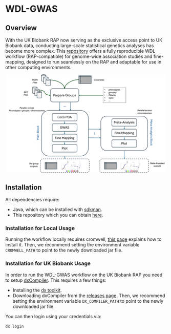 # WDL-GWAS

## Overview

With the UK Biobank RAP now serving as the exclusive access point to UK Biobank data, conducting large-scale statistical genetics analyses has become more complex. This [repository](https://github.com/olivierlabayle/WDL-GWAS) offers a fully reproducible WDL workflow (RAP-compatible) for genome-wide association studies and fine-mapping, designed to run seamlessly on the RAP and adaptable for use in other computing environments.

!["Workflow"](assets/wdl-gwas-workflow.png)

## Installation

All dependencies require:

- Java, which can be installed with [sdkman](https://sdkman.io/install/).
- This repository which you can obtain [here](https://github.com/olivierlabayle/WDL-GWAS/releases).

### Installation for Local Usage

Running the workflow locally requires cromwell, [this page](https://cromwell.readthedocs.io/en/stable/tutorials/FiveMinuteIntro/) explains how to install it. Then, we recommend setting the environment variable `CROMWELL_PATH` to point to the newly downloaded jar file.

### Installation for UK Biobank Usage

In order to run the WDL-GWAS workflow on the UK Biobank RAP you need to setup [dxCompiler](https://github.com/dnanexus/dxCompiler#setup). This requires a few things:

- Installing the [dx toolkit](https://documentation.dnanexus.com/downloads).
- Downloading dxCompiler from the [releases page](https://github.com/dnanexus/dxCompiler/releases). Then, we recommend setting the environment variable `DX_COMPILER_PATH` to point to the newly downloaded jar file.

You can then login using your credentials via:

```bash
dx login
```
